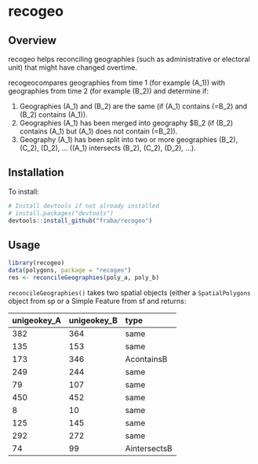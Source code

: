 recogeo
================

## Overview

recogeo helps reconciling geographies (such as administrative or
electoral unit) that might have changed overtime.

recogeocompares geographies from time 1 (for example \(A_1\)) with
geographies from time 2 (for example \(B_2\)) and determine if:

1.  Geographies \(A_1\) and \(B_2\) are the same (if \(A_1\) contains
    \(=B_2\) and \(B_2\) contains \(A_1\)).
2.  Geographies \(A_1\) has been merged into geography $B\_2 (if \(B_2\)
    contains \(A_1\) but \(A_1\) does not contain \(=B_2\)).
3.  Geography \(A_1\) has been split into two or more geographies
    \(B_2\), \(C_2\), \(D_2\), … (\(A_1\) intersects \(B_2\), \(C_2\),
    \(D_2\), …).

## Installation

To install:

``` r
# Install devtools if not already installed
# install.packages("devtools") 
devtools::install_github("fraba/recogeo")
```

## Usage

``` r
library(recogeo)
data(polygons, package = "recogeo")
res <- reconcileGeographies(poly_a, poly_b)
```

`reconcileGeographies()` takes two spatial objects (either a
`SpatialPolygons` object from sp or a Simple Feature from sf and
returns:

| unigeokey\_A | unigeokey\_B | type         |
| :----------- | :----------- | :----------- |
| 382          | 364          | same         |
| 135          | 153          | same         |
| 173          | 346          | AcontainsB   |
| 249          | 244          | same         |
| 79           | 107          | same         |
| 450          | 452          | same         |
| 8            | 10           | same         |
| 125          | 145          | same         |
| 292          | 272          | same         |
| 74           | 99           | AintersectsB |

